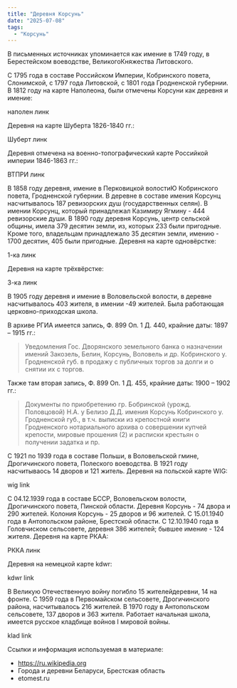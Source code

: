 ```yaml
---
title: "Деревня Корсунь"
date: "2025-07-08"
tags: 
  - "Корсунь"
---
```


В письменных источниках упоминается как имение в 1749 году, в Берестейском воеводстве, ВеликогоКняжества Литовского.

С 1795 года в составе Российском Империи, Кобринского повета, Слонимской, с 1797 года Литовской, с 1801 года Гродненской губернии. В 1812 году на карте Наполеона, были отмечены Корсуни как деревня и имение:

наполен линк

Деревня на карте Шуберта 1826-1840 гг.:

Шуберт линк

Деревня отмечена на военно-топографический карте Российкой империи 1846-1863 гг.:

ВТПРИ линк

В 1858 году деревня, имение в Перковицкой волостиЮ Кобринского повета, Гродненской губернии. В деревне в составе имения Корсунц насчитывалось 187 ревизорских душ (государственных селян). В имении Корсунц, который принадлежал Казимиру Ягмину - 444 ревизорские души. В 1890 году деревня Корсунь, центр сельской общины, имела 379 десятин земли, из, которых 233 были пригодные. Кроме того, владельцам принадлежало 35 десятин земли, имению - 1700 десятин, 405 были пригодные. Деревня на карте одновёрстке:

1-ка линк

Деревня на карте трёхвёрстке:

3-ка линк

В 1905 году деревня и имение в Воловельской волости, в деревне насчитывалось 403 жителя, в имении -49 жителей. Была работающая церковно-приходская школа.

В архиве РГИА имеется запись, Ф. 899 Оп. 1 Д. 440, крайние даты: 1897 – 1915 гг.:
> Уведомления Гос. Дворянского земельного банка о назначении имений Закозель, Белин, Корсунь, Воловель и др. Кобринского у. Гродненской губ. в продажу с публичных торгов за долги и о снятии их с торгов.

Также там вторая запись, Ф. 899 Оп. 1 Д. 455, крайние даты: 1900 – 1902 гг.:
> Документы по приобретению гр. Бобринской (урожд. Половцовой) Н.А. у Белизо Д.Д. имения Корсунь Кобринского у. Гродненской губ., в т.ч. выписки из крепостной книги Гродненского нотариального архива о совершении купчей крепости, мировые прошения (2) и расписки крестьян о получении задатка и пр.

С 1921 по 1939 года в составе Польши, в Воловельской гмине, Дрогичинского повета, Полеского воеводства. В 1921 году насчитываось 14 дворов и 121 житель. Деревня на польской карте WIG:

wig link

С 04.12.1939 года в составе БССР, Воловельском волости, Дрогичинского повета, Пинской области. Деревня Корсунь - 74 двора и 290 жителей. Колония Корсунь - 25 дворов и 96 жителей. С 15.01.1940 года в Антопольском районе, Брестской области. С 12.10.1940 года в Головчиском сельсовете, деревня 386 жителей; бывшее имение - 124 жителя. Деревня на карте РКАА:

РККА линк

Деревня на немецкой карте kdwr:

kdwr link

В Великую Отечественную войну погибло 15 жителейдеревни, 14 на фронте. С 1959 года в Первомайском сельсовете, Дрогичинского района, насчитывалось 216 жителей. В 1970 году в Антопольском сельсовете, 137 дворов и 363 жителя. Работает начальная школа, имеется русское кладбище войнов I мировой войны.

klad link

Ссылки и информация используемая в материале:
- https://ru.wikipedia.org
- Города и деревни Беларуси, Брестская область
- etomest.ru
